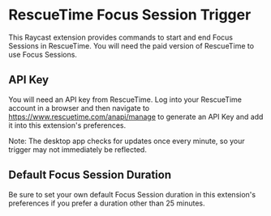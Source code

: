 # RescueTime Focus Session Trigger
This Raycast extension provides commands to start and end Focus Sessions in RescueTime. You will need the paid version of RescueTime to use Focus Sessions.

## API Key
You will need an API key from RescueTime. Log into your RescueTime account in a browser and then navigate to https://www.rescuetime.com/anapi/manage to generate an API Key and add it into this extension's preferences.

Note: The desktop app checks for updates once every minute, so your trigger may not immediately be reflected.

## Default Focus Session Duration
Be sure to set your own default Focus Session duration in this extension's preferences if you prefer a duration other than 25 minutes.